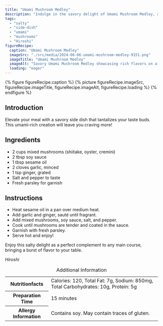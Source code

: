 ```yaml
---
title: "Umami Mushroom Medley"
description: "Indulge in the savory delight of Umami Mushroom Medley, a flavorful side dish that will elevate your dining experience. Easy to make and bursting with umami goodness."
tags:
  - "salty"
  - "side-dish"
  - "umami"
  - "mushrooms"
  - "Hiroshi"
figureRecipe: 
  caption: "Umami Mushroom Medley"
  imageSrc: "./src/media/2024-06-06-umami-mushroom-medley-9151.png"
  imageTitle: "Umami Mushroom Medley"
  imageAlt: "Savory Umami Mushroom Medley showcasing rich flavors on a minimalist table, inviting viewers to savor the delectable side dish."
  loading: "eager"
---
```


{% figure figureRecipe.caption %}
{% picture figureRecipe.imageSrc, figureRecipe.imageTitle, figureRecipe.imageAlt, figureRecipe.loading %}
{% endfigure %}

## Introduction

Elevate your meal with a savory side dish that tantalizes your taste buds. This umami-rich creation will leave you craving more!

## Ingredients

- 2 cups mixed mushrooms (shiitake, oyster, cremini)
- 2 tbsp soy sauce
- 1 tbsp sesame oil
- 2 cloves garlic, minced
- 1 tsp ginger, grated
- Salt and pepper to taste
- Fresh parsley for garnish

## Instructions

- Heat sesame oil in a pan over medium heat.
- Add garlic and ginger, sauté until fragrant.
- Add mixed mushrooms, soy sauce, salt, and pepper.
- Cook until mushrooms are tender and coated in the sauce.
- Garnish with fresh parsley.
- Serve hot and enjoy!

Enjoy this salty delight as a perfect complement to any main course, bringing a burst of flavor to your table.

*Hiroshi*

<table><caption class='sr-only'>Additional Information</caption><tr><th>Nutritionfacts</th><td>Calories: 120, Total Fat: 7g, Sodium: 850mg, Total Carbohydrates: 10g, Protein: 5g&nbsp;</td></tr><tr><th>Preparation Time</th><td>15 minutes&nbsp;</td></tr><tr><th>Allergy Information</th><td>Contains soy. May contain traces of gluten.&nbsp;</td></tr></table>

